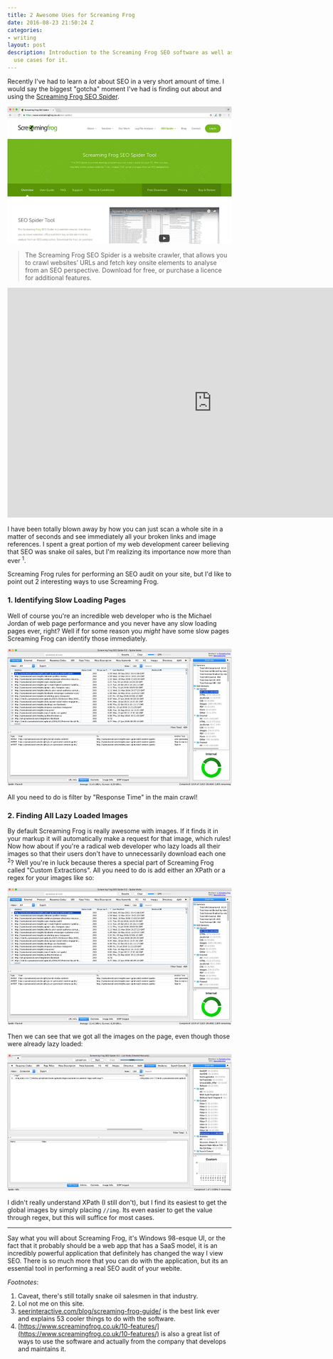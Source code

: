 ```yaml
---
title: 2 Awesome Uses for Screaming Frog
date: 2016-08-23 21:50:24 Z
categories:
- writing
layout: post
description: Introduction to the Screaming Frog SEO software as well as some interesting
  use cases for it.
---
```


Recently I've had to learn a _lot_ about SEO in a very short amount of time. I would say the biggest "gotcha" moment I've had is finding out about and using the [Screaming Frog SEO Spider](https://www.screamingfrog.co.uk/seo-spider/).

<img src="/assets/img/screamingfrog.jpg" alt="Screaming Frog SEO Spider" />

> The Screaming Frog SEO Spider is a website crawler, that allows you to crawl websites’ URLs and fetch key onsite elements to analyse from an SEO perspective. Download for free, or purchase a licence for additional features.

<iframe width="917" height="516" src="https://www.youtube.com/embed/AOzOffh9HIE" frameborder="0" allowfullscreen></iframe>

I have been totally blown away by how you can just scan a whole site in a matter of seconds and see immediately all your broken links and image references. I spent a great portion of my web development career believing that SEO was snake oil sales, but I'm realizing its importance now more than ever <sup>1</sup>.

Screaming Frog rules for performing an SEO audit on your site, but I'd like to point out 2 interesting ways to use Screaming Frog.

### 1. Identifying Slow Loading Pages

Well of course you're an incredible web developer who is the Michael Jordan of web page performance and you never have any slow loading pages ever, right? Well if for some reason you _might_ have some slow pages Screaming Frog can identify those immediately.

<img src="/assets/img/response-time.jpg" alt="Screaming Frog SEO Spider Response Times" />

All you need to do is filter by "Response Time" in the main crawl!

### 2. Finding All Lazy Loaded Images

By default Screaming Frog is really awesome with images. If it finds it in your markup it will automatically make a request for that image, which rules! Now how about if you're a radical web developer who lazy loads all their images so that their users don't have to unnecessarily download each one <sup>2</sup>? Well you're in luck because theres a special part of Screaming Frog called "Custom Extractions". All you need to do is add either an XPath or a regex for your images like so:

<img src="/assets/img/extraction.jpg" alt="Screaming Frog SEO Spider Custom Extraction" />

Then we can see that we got all the images on the page, even though those were already lazy loaded:

<img src="/assets/img/extraction-success.jpg" alt="Screaming Frog SEO Spider Custom Extraction Success" />

I didn't really understand XPath (I still don't), but I find its easiest to get the global images by simply placing `//img`. Its even easier to get the value through regex, but this will suffice for most cases.

---

Say what you will about Screaming Frog, it's Windows 98-esque UI, or the fact that it probably should be a web app that has a SaaS model, it is an incredibly powerful application that definitely has changed the way I view SEO. There is so much more that you can do with the application, but its an essential tool in performing a real SEO audit of your webite.


_Footnotes_:

1. Caveat, there's still totally snake oil salesmen in that industry.
2. Lol not me on this site.
3. [seerinteractive.com/blog/screaming-frog-guide/](http://www.seerinteractive.com/blog/screaming-frog-guide/) is the best link ever and explains 53 cooler things to do with the software.
4. [https://www.screamingfrog.co.uk/10-features/](https://www.screamingfrog.co.uk/10-features/) is also a great list of ways to use the software and actually from the company that develops and maintains it.